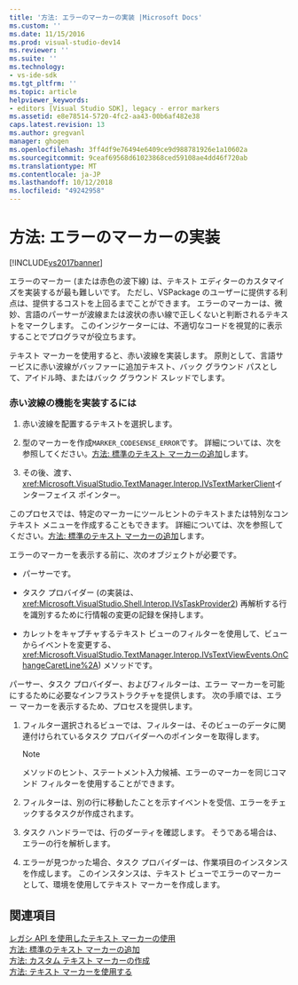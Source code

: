 ```yaml
---
title: '方法: エラーのマーカーの実装 |Microsoft Docs'
ms.custom: ''
ms.date: 11/15/2016
ms.prod: visual-studio-dev14
ms.reviewer: ''
ms.suite: ''
ms.technology:
- vs-ide-sdk
ms.tgt_pltfrm: ''
ms.topic: article
helpviewer_keywords:
- editors [Visual Studio SDK], legacy - error markers
ms.assetid: e8e78514-5720-4fc2-aa43-00b6af482e38
caps.latest.revision: 13
ms.author: gregvanl
manager: ghogen
ms.openlocfilehash: 3ff4df9e76494e6409ce9d988781926e1a10602a
ms.sourcegitcommit: 9ceaf69568d61023868ced59108ae4dd46f720ab
ms.translationtype: MT
ms.contentlocale: ja-JP
ms.lasthandoff: 10/12/2018
ms.locfileid: "49242958"
---
```

# <a name="how-to-implement-error-markers"></a>方法: エラーのマーカーの実装
[!INCLUDE[vs2017banner](../includes/vs2017banner.md)]

エラーのマーカー (または赤色の波下線) は、テキスト エディターのカスタマイズを実装するが最も難しいです。 ただし、VSPackage のユーザーに提供する利点は、提供するコストを上回るまでことができます。 エラーのマーカーは、微妙、言語のパーサーが波線または波状の赤い線で正しくないと判断されるテキストをマークします。 このインジケーターには、不適切なコードを視覚的に表示することでプログラマが役立ちます。  
  
 テキスト マーカーを使用すると、赤い波線を実装します。 原則として、言語サービスに赤い波線がバッファーに追加テキスト、バック グラウンド パスとして、アイドル時、またはバック グラウンド スレッドでします。  
  
### <a name="to-implement-the-red-wavy-underline-feature"></a>赤い波線の機能を実装するには  
  
1.  赤い波線を配置するテキストを選択します。  
  
2.  型のマーカーを作成`MARKER_CODESENSE_ERROR`です。 詳細については、次を参照してください。[方法: 標準のテキスト マーカーの追加](../extensibility/how-to-add-standard-text-markers.md)します。  
  
3.  その後、渡す、<xref:Microsoft.VisualStudio.TextManager.Interop.IVsTextMarkerClient>インターフェイス ポインター。  
  
 このプロセスでは、特定のマーカーにツールヒントのテキストまたは特別なコンテキスト メニューを作成することもできます。 詳細については、次を参照してください。[方法: 標準のテキスト マーカーの追加](../extensibility/how-to-add-standard-text-markers.md)します。  
  
 エラーのマーカーを表示する前に、次のオブジェクトが必要です。  
  
-   パーサーです。  
  
-   タスク プロバイダー (の実装は、 <xref:Microsoft.VisualStudio.Shell.Interop.IVsTaskProvider2>) 再解析する行を識別するために行情報の変更の記録を保持します。  
  
-   カレットをキャプチャするテキスト ビューのフィルターを使用して、ビューからイベントを変更する、 <xref:Microsoft.VisualStudio.TextManager.Interop.IVsTextViewEvents.OnChangeCaretLine%2A>) メソッドです。  
  
 パーサー、タスク プロバイダー、およびフィルターは、エラー マーカーを可能にするために必要なインフラストラクチャを提供します。 次の手順では、エラー マーカーを表示するため、プロセスを提供します。  
  
1.  フィルター選択されるビューでは、フィルターは、そのビューのデータに関連付けられているタスク プロバイダーへのポインターを取得します。  
  
    > [!NOTE]
    >  メソッドのヒント、ステートメント入力候補、エラーのマーカーを同じコマンド フィルターを使用することができます。  
  
2.  フィルターは、別の行に移動したことを示すイベントを受信、エラーをチェックするタスクが作成されます。  
  
3.  タスク ハンドラーでは、行のダーティを確認します。 そうである場合は、エラーの行を解析します。  
  
4.  エラーが見つかった場合、タスク プロバイダーは、作業項目のインスタンスを作成します。 このインスタンスは、テキスト ビューでエラーのマーカーとして、環境を使用してテキスト マーカーを作成します。  
  
## <a name="see-also"></a>関連項目  
 [レガシ API を使用したテキスト マーカーの使用](../extensibility/using-text-markers-with-the-legacy-api.md)   
 [方法: 標準のテキスト マーカーの追加](../extensibility/how-to-add-standard-text-markers.md)   
 [方法: カスタム テキスト マーカーの作成](../extensibility/how-to-create-custom-text-markers.md)   
 [方法: テキスト マーカーを使用する](../extensibility/how-to-use-text-markers.md)

